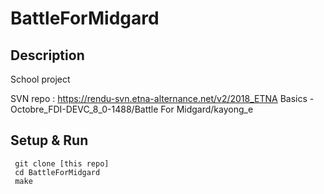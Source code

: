 # BattleForMidgard

## Description

   School project



   SVN repo : https://rendu-svn.etna-alternance.net/v2/2018_ETNA Basics - Octobre_FDI-DEVC_8_0-1488/Battle For Midgard/kayong_e

## Setup & Run

```
 git clone [this repo]
 cd BattleForMidgard
 make
```
